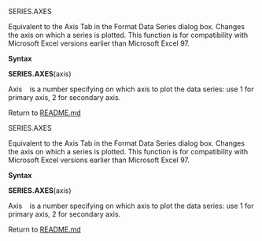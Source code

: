 SERIES.AXES

Equivalent to the Axis Tab in the Format Data Series dialog box. Changes
the axis on which a series is plotted. This function is for
compatibility with Microsoft Excel versions earlier than Microsoft Excel
97.

**Syntax**

**SERIES.AXES**(axis)

Axis    is a number specifying on which axis to plot the data series:
use 1 for primary axis, 2 for secondary axis.



Return to [README.md](README.md)

SERIES.AXES

Equivalent to the Axis Tab in the Format Data Series dialog box. Changes
the axis on which a series is plotted. This function is for
compatibility with Microsoft Excel versions earlier than Microsoft Excel
97.

**Syntax**

**SERIES.AXES**(axis)

Axis    is a number specifying on which axis to plot the data series:
use 1 for primary axis, 2 for secondary axis.



Return to [README.md](README.md)

